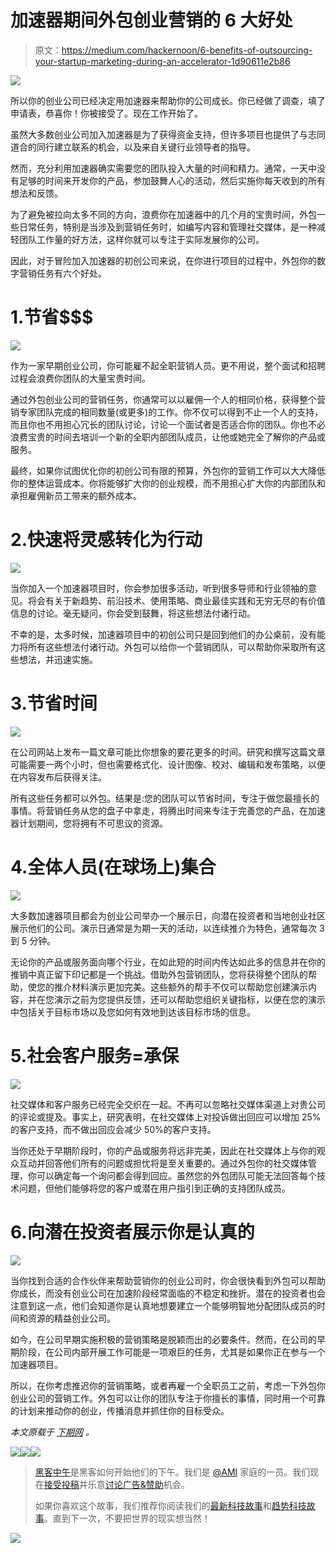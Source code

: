 # 加速器期间外包创业营销的 6 大好处

> 原文：<https://medium.com/hackernoon/6-benefits-of-outsourcing-your-startup-marketing-during-an-accelerator-1d90611e2b86>

![](img/4dcb9a07a023581ac6dcb2afef1fe1b5.png)

所以你的创业公司已经决定用加速器来帮助你的公司成长。你已经做了调查，填了申请表，恭喜你！你被接受了。现在工作开始了。

虽然大多数创业公司加入加速器是为了获得资金支持，但许多项目也提供了与志同道合的同行建立联系的机会，以及来自关键行业领导者的指导。

然而，充分利用加速器确实需要您的团队投入大量的时间和精力。通常，一天中没有足够的时间来开发你的产品，参加鼓舞人心的活动，然后实施你每天收到的所有想法和反馈。

为了避免被拉向太多不同的方向，浪费你在加速器中的几个月的宝贵时间，外包一些日常任务，特别是当涉及到营销任务时，如编写内容和管理社交媒体，是一种减轻团队工作量的好方法，这样你就可以专注于实际发展你的公司。

因此，对于冒险加入加速器的初创公司来说，在你进行项目的过程中，外包你的数字营销任务有六个好处。

# 1.节省$$$

![](img/7ddba69689f875e5e83789ac3ad708bc.png)

作为一家早期创业公司，你可能雇不起全职营销人员。更不用说，整个面试和招聘过程会浪费你团队的大量宝贵时间。

通过外包创业公司的营销任务，你通常可以以雇佣一个人的相同价格，获得整个营销专家团队完成的相同数量(或更多)的工作。你不仅可以得到不止一个人的支持，而且你也不用担心冗长的团队讨论，讨论一个面试者是否适合你的团队。你也不必浪费宝贵的时间去培训一个新的全职内部团队成员，让他或她完全了解你的产品或服务。

最终，如果你试图优化你的初创公司有限的预算，外包你的营销工作可以大大降低你的整体运营成本。你将能够扩大你的创业规模，而不用担心扩大你的内部团队和承担雇佣新员工带来的额外成本。

# 2.快速将灵感转化为行动

![](img/bdafa10237a406ae0817640bdcf3d42c.png)

当你加入一个加速器项目时，你会参加很多活动，听到很多导师和行业领袖的意见。将会有关于新趋势、前沿技术、使用策略、商业最佳实践和无穷无尽的有价值信息的讨论。毫无疑问，你会受到鼓舞，将这些想法付诸行动。

不幸的是，太多时候，加速器项目中的初创公司只是回到他们的办公桌前，没有能力将所有这些想法付诸行动。外包可以给你一个营销团队，可以帮助你采取所有这些想法，并迅速实施。

# 3.节省时间

![](img/54522a85403a8596a5f6b6ccc2dcc2a2.png)

在公司网站上发布一篇文章可能比你想象的要花更多的时间。研究和撰写这篇文章可能需要一两个小时，但也需要格式化、设计图像、校对、编辑和发布策略，以便在内容发布后获得关注。

所有这些任务都可以外包。结果是:您的团队可以节省时间，专注于做您最擅长的事情。将营销任务从您的盘子中拿走，将腾出时间来专注于完善您的产品，在加速器计划期间，您将拥有不可思议的资源。

# 4.全体人员(在球场上)集合

![](img/20296ad9a8467c61897b6d0c825733f9.png)

大多数加速器项目都会为创业公司举办一个展示日，向潜在投资者和当地创业社区展示他们的公司。演示日通常是为期一天的活动，以连续推介为特色，通常每次 3 到 5 分钟。

无论你的产品或服务面向哪个行业，在如此短的时间内传达如此多的信息并在你的推销中真正留下印记都是一个挑战。借助外包营销团队，您将获得整个团队的帮助，使您的推介材料演示更加完美。这些额外的帮手不仅可以帮助您创建演示内容，并在您演示之前为您提供反馈，还可以帮助您组织关键指标，以便在您的演示中包括关于目标市场以及您如何有效地到达该目标市场的信息。

# 5.社会客户服务=承保

![](img/830f69eb62425418adf8a9ee4c80de9d.png)

社交媒体和客户服务已经完全交织在一起。不再可以忽略社交媒体渠道上对贵公司的评论或提及。事实上，研究表明，在社交媒体上对投诉做出回应可以增加 25%的客户支持，而不做出回应会减少 50%的客户支持。

当你还处于早期阶段时，你的产品或服务将远非完美，因此在社交媒体上与你的观众互动并回答他们所有的问题或担忧将是至关重要的。通过外包你的社交媒体管理，你可以确定每一个询问都会得到回应。虽然您的外包团队可能无法回答每个技术问题，但他们能够将您的客户或潜在用户指引到正确的支持团队成员。

# 6.向潜在投资者展示你是认真的

![](img/16cb705743b1f4ddfcdb03f76ee39530.png)

当你找到合适的合作伙伴来帮助营销你的创业公司时，你会很快看到外包可以帮助你成长，而没有创业公司在加速阶段经常面临的不稳定和挫折。潜在的投资者也会注意到这一点，他们会知道你是认真地想要建立一个能够明智地分配团队成员的时间和资源的精益创业公司。

如今，在公司早期实施积极的营销策略是脱颖而出的必要条件。然而，在公司的早期阶段，在公司内部开展工作可能是一项艰巨的任务，尤其是如果你正在参与一个加速器项目。

所以，在你考虑推迟你的营销策略，或者再雇一个全职员工之前，考虑一下外包你创业公司的营销工作。外包可以让你的团队专注于你擅长的事情，同时用一个可靠的计划来推动你的创业，传播消息并抓住你的目标受众。

*本文原载于* [*下期网*](https://thenextweb.com/contributors/outsourcing-startup-marketing-accelerator/#.tnw_BFeCMGO2) *。*

[![](img/50ef4044ecd4e250b5d50f368b775d38.png)](http://bit.ly/HackernoonFB)[![](img/979d9a46439d5aebbdcdca574e21dc81.png)](https://goo.gl/k7XYbx)[![](img/2930ba6bd2c12218fdbbf7e02c8746ff.png)](https://goo.gl/4ofytp)

> [黑客中午](http://bit.ly/Hackernoon)是黑客如何开始他们的下午。我们是 [@AMI](http://bit.ly/atAMIatAMI) 家庭的一员。我们现在[接受投稿](http://bit.ly/hackernoonsubmission)并乐意[讨论广告&赞助](mailto:partners@amipublications.com)机会。
> 
> 如果你喜欢这个故事，我们推荐你阅读我们的[最新科技故事](http://bit.ly/hackernoonlatestt)和[趋势科技故事](https://hackernoon.com/trending)。直到下一次，不要把世界的现实想当然！

![](img/be0ca55ba73a573dce11effb2ee80d56.png)